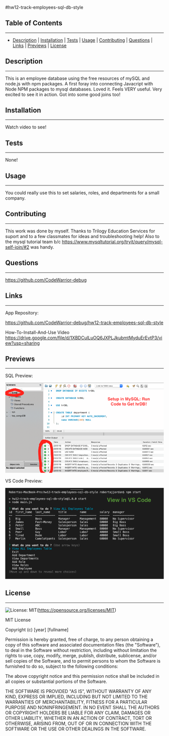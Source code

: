   #hw12-track-employees-sql-db-style

  ## Table of Contents
  ---
  * [Description](#description) | [Installation](#installation) | [Tests](#tests) | [Usage](#usage) | [Contributing](#contributing) | [Questions](#questions) | [Links](#links) | [Previews](#previews) | [License](#license)

  ## Description
  ---
  This is an employee database using the free resources of mySQL and node.js with npm packages. A first foray into connecting Javacript with Node NPM packages to mysql databases. Loved it. Feels VERY useful. Very excited to see it in action. Got into some good joins too!

  ## Installation
  ---
  Watch video to see!

  ## Tests
  ---
  None!

  ## Usage
  ---
  You could really use this to set salaries, roles, and departments for a small company.

  ## Contributing
  ---
  This work was done by myself. Thanks to Trilogy Education Services for suport and to a few classmates for ideas and troubleshooting help! Also to the mysql tutorial team b/c https://www.mysqltutorial.org/tryit/query/mysql-self-join/#2 was handy.

  ## Questions
  ---
  https://github.com/CodeWarrior-debug

  ## Links
  ---
App Repository:

https://github.com/CodeWarrior-debug/hw12-track-employees-sql-db-style

How-To-Install-And-Use Video
https://drive.google.com/file/d/1XBDCulLuOQ6JXPLJkubmtMyduErEvtP3/view?usp=sharing

  ## Previews
  ---
SQL Preview:

![SQL Preview](https://github.com/CodeWarrior-debug/hw12-track-employees-sql-db-style/blob/main/Assets/SQL%20Preview.png?raw=true)

VS Code Preview:

![VS Code Preview](https://github.com/CodeWarrior-debug/hw12-track-employees-sql-db-style/blob/main/Assets/VS%20Code%20Preview.png?raw=true)


  ## License
  ---
  ![License: MIT](https://img.shields.io/badge/License-MIT-yellow.svg)(https://opensource.org/licenses/MIT)

  MIT License

Copyright (c) [year] [fullname]

Permission is hereby granted, free of charge, to any person obtaining a copy
of this software and associated documentation files (the "Software"), to deal
in the Software without restriction, including without limitation the rights
to use, copy, modify, merge, publish, distribute, sublicense, and/or sell
copies of the Software, and to permit persons to whom the Software is
furnished to do so, subject to the following conditions:

The above copyright notice and this permission notice shall be included in all
copies or substantial portions of the Software.

THE SOFTWARE IS PROVIDED "AS IS", WITHOUT WARRANTY OF ANY KIND, EXPRESS OR
IMPLIED, INCLUDING BUT NOT LIMITED TO THE WARRANTIES OF MERCHANTABILITY,
FITNESS FOR A PARTICULAR PURPOSE AND NONINFRINGEMENT. IN NO EVENT SHALL THE
AUTHORS OR COPYRIGHT HOLDERS BE LIABLE FOR ANY CLAIM, DAMAGES OR OTHER
LIABILITY, WHETHER IN AN ACTION OF CONTRACT, TORT OR OTHERWISE, ARISING FROM,
OUT OF OR IN CONNECTION WITH THE SOFTWARE OR THE USE OR OTHER DEALINGS IN THE
SOFTWARE.
